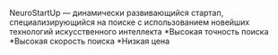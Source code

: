 NeuroStartUp — динамически развивающийся стартап, специализирующийся на поиске с использованием новейших технологий искусственного интеллекта
*Высокая точность поиска
*Высокая скорость поиска
*Низкая цена